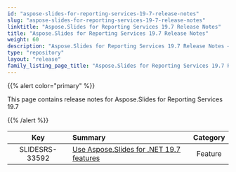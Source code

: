 ```yaml
---
id: "aspose-slides-for-reporting-services-19-7-release-notes"
slug: "aspose-slides-for-reporting-services-19-7-release-notes"
linktitle: "Aspose.Slides for Reporting Services 19.7 Release Notes"
title: "Aspose.Slides for Reporting Services 19.7 Release Notes"
weight: 60
description: "Aspose.Slides for Reporting Services 19.7 Release Notes – the latest updates and fixes."
type: "repository"
layout: "release"
family_listing_page_title: "Aspose.Slides for Reporting Services 19.7 Release Notes"
---
```


{{% alert color="primary" %}} 

This page contains release notes for Aspose.Slides for Reporting Services 19.7

{{% /alert %}} 

|**Key** |**Summary** |**Category** |
| :-: | :- | :-: |
|SLIDESRS-33592|[Use Aspose.Slides for .NET 19.7 features](/slides/net/release-notes/2019/aspose-slides-for-net-19-7-release-notes/)|Feature|

